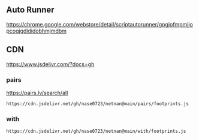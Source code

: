 ## Auto Runner
https://chrome.google.com/webstore/detail/scriptautorunner/gpgjofmpmjjopcogjgdldidobhmjmdbm

## CDN
https://www.jsdelivr.com/?docs=gh

### pairs
https://pairs.lv/search/all
```
https://cdn.jsdelivr.net/gh/nase0723/netnan@main/pairs/footprints.js
```

### with
```
https://cdn.jsdelivr.net/gh/nase0723/netnan@main/with/footprints.js
```
